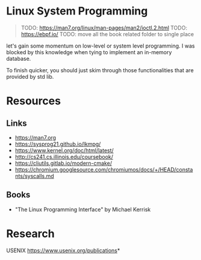 # Linux System Programming
> TODO: https://man7.org/linux/man-pages/man2/ioctl.2.html
> TODO: https://ebpf.io/
> TODO: move all the book related folder to single place

let's gain some momentum on low-level or system level programming. I was blocked by this knowledge when tying to implement an in-memory database.

To finish quicker, you should just skim through those functionalities that are provided by std lib.

# Resources

## Links
* https://man7.org
* https://sysprog21.github.io/lkmpg/
* https://www.kernel.org/doc/html/latest/
* http://cs241.cs.illinois.edu/coursebook/
* https://cliutils.gitlab.io/modern-cmake/
* https://chromium.googlesource.com/chromiumos/docs/+/HEAD/constants/syscalls.md

## Books

+ "The Linux Programming Interface" by Michael Kerrisk

# Research

USENIX <https://www.usenix.org/publications>*

